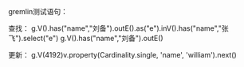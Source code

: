 gremlin测试语句：

查找：
g.V().has("name","刘备").outE().as("e").inV().has("name","张飞").select("e")
g.V().has("name","刘备").outE()

更新：
g.V(4192)v.property(Cardinality.single, 'name', 'william').next()
